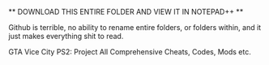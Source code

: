 ** DOWNLOAD THIS ENTIRE FOLDER AND VIEW IT IN NOTEPAD++ **

Github is terrible, no ability to rename entire folders, or folders within, and it just makes everything shit to read.


GTA Vice City PS2: Project All Comprehensive Cheats, Codes, Mods etc.
